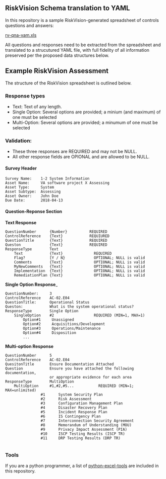 ## RiskVision Schema translation to YAML

In this repository is a sample RiskVision-generated spreadsheet of controls questions and answers:


[rv-qna-vam.xls](https://github.com/vistadataproject/documents/blob/master/python/rv-qna-vam.xls)


All questions and responses need to be extracted from the spreadsheet and translated to a strucutured YAML file, with full fidelity of all information preserved per the proposed data structures below.



## Example RiskVision Assessment
The structure of the RiskVision spreadsheet is outlined below. 

### Response types
* Text:  Text of any length.
* Single Option:  Several options are provided; a minium (and maximum) of one must be selected
* Multi-Option:   Several options are provided; a minumum of one must be selected

### Validation:
* These three responses are REQUIRED and may not be NULL. 
* All other response fields are OPIONAL and are allowed to be NULL.


#### Survey Header
```
Survey Name:	1-2 System Information
Asset Name:     VA software project X Assessing
Asset Type:     System
Asset Subtype:  Assessing
Asset Owner:    John Doe
Due Date:       2018-04-13
```

#### Question-Reponse Section


__Text Response__
```
QuestionNumber      {Number}          REQUIRED
ControlReference    {Text}            REQUIURED
QuestionTitle       {Text}            REQUIRED
Queston             {Text}            REQUIRED
ResponseType        Text
    Text            {Text}              REQUIRED
    Flag?           [Y / N}             OPTIONAL; NULL is valid
    Comments        {Text}              OPTIONAL; NULL is valid
    MyNewComments   {Text}              OPTIONAL; NULL is valid
    Implementation  {Text}              OPTIONAL; NULL is valid
    RemediationPlan {Text}              OPTIONAL; NULL is valid
```

__Single Option Response___

```
QuestionNumber:     3
ControlReference    AC-02.E04
QuestionTitle:      Operational Status
Queston:            What is the system operational status?
ResponseType        Single Option
    SingleOption    #2                  REQUIRED (MIN=1, MAX=1)
        Option#1     Unassigned
        Option#2     Acquisitions/Development
        Option#3     Operations/Maintenance
        Option#4     Disposition
        ...
```

__Multi-option Response__
```
QuestionNumber      5
ControlReference    AC-02.E04
QuesitonTitle       Ensure Documentation Attached
Question            Ensure you have attached the following documentation, 
                    or appropriate evidence for each area
ResponseType        MultiOption
    MultiOption     #1,#2,#5...           REQUIRED (MIN=1; MAX=unlimited)
                #1      System Security Plan
                #2      Risk Assessment
                #3      Configuration Management Plan
                #4      Disaster Recovery Plan
                #5      Incident Response Plan
                #6      IS Contingency Plan
                #7      Interconnection Security Agreement
                #8      Memorandum of Understanding (MOU)
                #9      Privacy Impact Assessment (PIA)
                #10     ISCP Testing Results (ISCP TR)
                #11     DRP Testing Results (DRP TR)


```

### Tools
If you are a python programmer, a list of [python-excel-tools](python-excel-tools.md) are included in this repository.



